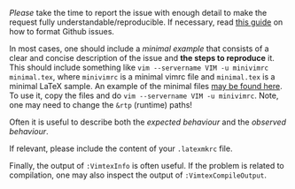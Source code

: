 *Please* take the time to report the issue with enough detail to make the request fully understandable/reproducible. If necessary, read [this guide](https://guides.github.com/features/mastering-markdown/) on how to format Github issues.

In most cases, one should include a *minimal example* that consists of a clear and concise description of the issue and **the steps to reproduce** it. This should include something like `vim --servername VIM -u minivimrc minimal.tex`, where `minivimrc` is a minimal vimrc file and `minimal.tex` is a minimal LaTeX sample. An example of the minimal files [may be found here](test/examples/minimal). To use it, copy the files and do `vim --servername VIM -u minivimrc`. Note, one may need to change the `&rtp` (runtime) paths!

Often it is useful to describe both the *expected behaviour* and the *observed behaviour*.

If relevant, please include the content of your `.latexmkrc` file.

Finally, the output of `:VimtexInfo` is often useful. If the problem is related to compilation, one may also inspect the output of `:VimtexCompileOutput`.
